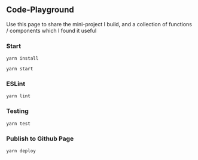 ## Code-Playground

Use this page to share the mini-project I build, and a collection of functions / components which I found it useful

### Start

```
yarn install

yarn start
```

### ESLint

```
yarn lint
```

### Testing

```
yarn test
```

### Publish to Github Page

```
yarn deploy
```
